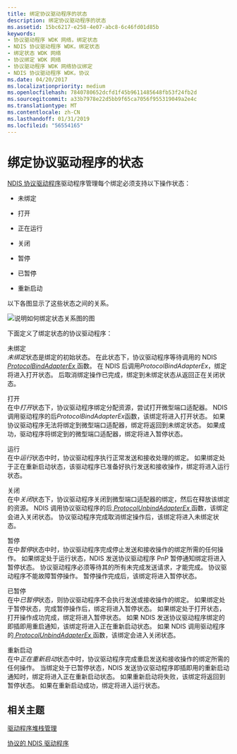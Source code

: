```yaml
---
title: 绑定协议驱动程序的状态
description: 绑定协议驱动程序的状态
ms.assetid: 15bc6217-e258-4e07-abc8-6c46fd01d85b
keywords:
- 协议驱动程序 WDK 网络，绑定状态
- NDIS 协议驱动程序 WDK，绑定状态
- 绑定状态 WDK 网络
- 协议绑定 WDK 网络
- 协议驱动程序 WDK 网络协议绑定
- NDIS 协议驱动程序 WDK，协议
ms.date: 04/20/2017
ms.localizationpriority: medium
ms.openlocfilehash: 7840780652dcfd1f45b9611485648fb53f24fb2d
ms.sourcegitcommit: a33b7978e22d5bb9f65ca7056f955319049a2e4c
ms.translationtype: MT
ms.contentlocale: zh-CN
ms.lasthandoff: 01/31/2019
ms.locfileid: "56554165"
---
```

# <a name="binding-states-of-a-protocol-driver"></a>绑定协议驱动程序的状态





[NDIS 协议驱动程序](ndis-protocol-drivers2.md)驱动程序管理每个绑定必须支持以下操作状态：

-   未绑定

-   打开

-   正在运行

-   关闭

-   暂停

-   已暂停

-   重新启动

以下各图显示了这些状态之间的关系。

![说明如何绑定状态关系图的图](images/protocolstate.png)

下面定义了绑定状态的协议驱动程序：

<a href="" id="unbound"></a>未绑定  
*未绑定*状态是绑定的初始状态。 在此状态下，协议驱动程序等待调用的 NDIS [ *ProtocolBindAdapterEx* ](https://msdn.microsoft.com/library/windows/hardware/ff570220)函数。 在 NDIS 后调用*ProtocolBindAdapterEx*，绑定将进入打开状态。 后取消绑定操作已完成，绑定到未绑定状态从返回正在关闭状态。

<a href="" id="opening"></a>打开  
在中*打开*状态下，协议驱动程序绑定分配资源，尝试打开微型端口适配器。 NDIS 调用驱动程序的后*ProtocolBindAdapterEx*函数，该绑定将进入打开状态。 如果协议驱动程序无法将绑定到微型端口适配器，绑定将返回到未绑定状态。 如果成功，驱动程序将绑定到的微型端口适配器，绑定将进入暂停状态。

<a href="" id="running"></a>运行  
在中*运行*状态中时，协议驱动程序执行正常发送和接收处理的绑定。 如果绑定处于正在重新启动状态，该驱动程序已准备好执行发送和接收操作，绑定将进入运行状态。

<a href="" id="closing"></a>关闭  
在中*关闭*状态下，协议驱动程序关闭到微型端口适配器的绑定，然后在释放该绑定的资源。 NDIS 调用协议驱动程序的后[ *ProtocolUnbindAdapterEx* ](https://msdn.microsoft.com/library/windows/hardware/ff570278)函数，该绑定会进入关闭状态。 协议驱动程序完成取消绑定操作后，该绑定将进入未绑定状态。

<a href="" id="pausing"></a>暂停  
在中*暂停*状态中时，协议驱动程序完成停止发送和接收操作的绑定所需的任何操作。 如果绑定处于运行状态，NDIS 发送协议驱动程序 PnP 暂停通知绑定将进入暂停状态。 协议驱动程序必须等待其的所有未完成发送请求，才能完成。 协议驱动程序不能故障暂停操作。 暂停操作完成后，该绑定将进入暂停状态。

<a href="" id="paused"></a>已暂停  
在中*已暂停*状态，则协议驱动程序不会执行发送或接收操作的绑定。 如果绑定处于暂停状态，完成暂停操作后，绑定将进入暂停状态。 如果绑定处于打开状态，打开操作成功完成，绑定将进入暂停状态。 如果 NDIS 发送协议驱动程序绑定的即插即用重启通知，该绑定将进入正在重新启动状态。 如果 NDIS 调用驱动程序的[ *ProtocolUnbindAdapterEx* ](https://msdn.microsoft.com/library/windows/hardware/ff570278)函数，该绑定会进入关闭状态。

<a href="" id="restarting"></a>重新启动  
在中*正在重新启动*状态中时，协议驱动程序完成重启发送和接收操作的绑定所需的任何操作。 当绑定处于已暂停状态，NDIS 发送协议驱动程序即插即用的重新启动通知时，绑定将进入正在重新启动状态。 如果重新启动将失败，该绑定将返回到暂停状态。 如果在重新启动成功，绑定将进入运行状态。

## <a name="related-topics"></a>相关主题


[驱动程序堆栈管理](driver-stack-management.md)

[协议的 NDIS 驱动程序](ndis-protocol-drivers2.md)

 

 






